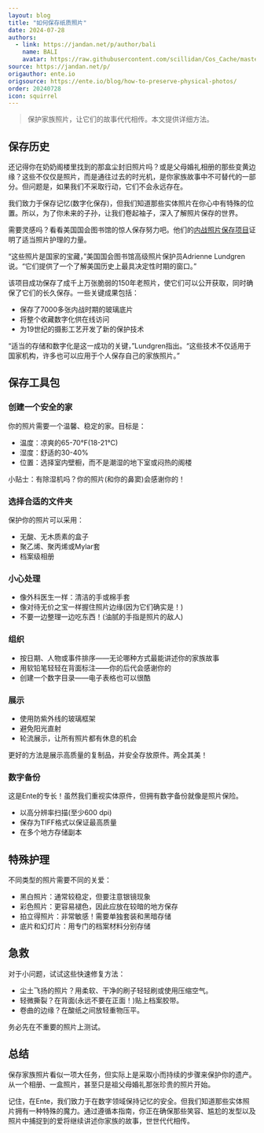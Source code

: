 ```yaml
---
layout: blog
title: "如何保存纸质照片"
date: 2024-07-28
authors:
  - link: https://jandan.net/p/author/bali
    name: BALI
    avatar: https://raw.githubusercontent.com/scillidan/Cos_Cache/master/avater/jin.png
source: https://jandan.net/p/
origauthor: ente.io
origsource: https://ente.io/blog/how-to-preserve-physical-photos/
order: 20240728
icon: squirrel
---
```


> 保护家族照片，让它们的故事代代相传。本文提供详细方法。

## 保存历史

还记得你在奶奶阁楼里找到的那盒尘封旧照片吗？或是父母婚礼相册的那些变黄边缘？这些不仅仅是照片，而是通往过去的时光机，是你家族故事中不可替代的一部分。但问题是，如果我们不采取行动，它们不会永远存在。

我们致力于保存记忆(数字化保存)，但我们知道那些实体照片在你心中有特殊的位置。所以，为了你未来的子孙，让我们卷起袖子，深入了解照片保存的世界。

需要灵感吗？看看美国国会图书馆的惊人保存努力吧。他们的[内战照片保存项目](https://www.loc.gov/collections/civil-war-glass-negatives/about-this-collection/)证明了适当照片护理的力量。

“这些照片是国家的宝藏，”美国国会图书馆高级照片保护员Adrienne Lundgren说。“它们提供了一个了解美国历史上最具决定性时期的窗口。”

该项目成功保存了成千上万张脆弱的150年老照片，使它们可以公开获取，同时确保了它们的长久保存。一些关键成果包括：

- 保存了7000多张内战时期的玻璃底片  
- 将整个收藏数字化供在线访问  
- 为19世纪的摄影工艺开发了新的保护技术

“适当的存储和数字化是这一成功的关键，”Lundgren指出。“这些技术不仅适用于国家机构，许多也可以应用于个人保存自己的家族照片。”

## 保存工具包

### 创建一个安全的家

你的照片需要一个温馨、稳定的家。目标是：

- 温度：凉爽的65-70°F(18-21°C)  
- 湿度：舒适的30-40%  
- 位置：选择室内壁橱，而不是潮湿的地下室或闷热的阁楼

小贴士：有除湿机吗？你的照片(和你的鼻窦)会感谢你的！

### 选择合适的文件夹

保护你的照片可以采用：

- 无酸、无木质素的盒子  
- 聚乙烯、聚丙烯或Mylar套  
- 档案级相册

### 小心处理

- 像外科医生一样：清洁的手或棉手套  
- 像对待无价之宝一样握住照片边缘(因为它们确实是！)  
- 不要一边整理一边吃东西！(油腻的手指是照片的敌人)

### 组织

- 按日期、人物或事件排序——无论哪种方式最能讲述你的家族故事  
- 用软铅笔轻轻在背面标注——你的后代会感谢你的  
- 创建一个数字目录——电子表格也可以很酷

### 展示

- 使用防紫外线的玻璃框架  
- 避免阳光直射  
- 轮流展示，让所有照片都有休息的机会

更好的方法是展示高质量的复制品，并安全存放原件。两全其美！

### 数字备份

这是Ente的专长！虽然我们重视实体原件，但拥有数字备份就像是照片保险。

- 以高分辨率扫描(至少600 dpi)  
- 保存为TIFF格式以保证最高质量  
- 在多个地方存储副本

## 特殊护理

不同类型的照片需要不同的关爱：

- 黑白照片：通常较稳定，但要注意银镜现象  
- 彩色照片：更容易褪色，因此应放在较暗的地方保存  
- 拍立得照片：非常敏感！需要单独套装和黑暗存储  
- 底片和幻灯片：用专门的档案材料分别存储

## 急救

对于小问题，试试这些快速修复方法：

- 尘土飞扬的照片？用柔软、干净的刷子轻轻刷或使用压缩空气。  
- 轻微撕裂？在背面(永远不要在正面！)贴上档案胶带。  
- 卷曲的边缘？在酸纸之间放轻重物压平。

务必先在不重要的照片上测试。

## 总结

保存家族照片看似一项大任务，但实际上是采取小而持续的步骤来保护你的遗产。从一个相册、一盒照片，甚至只是祖父母婚礼那张珍贵的照片开始。

记住，在Ente，我们致力于在数字领域保持记忆的安全。但我们知道那些实体照片拥有一种特殊的魔力。通过遵循本指南，你正在确保那些笑容、尴尬的发型以及照片中捕捉到的爱将继续讲述你家族的故事，世世代代相传。